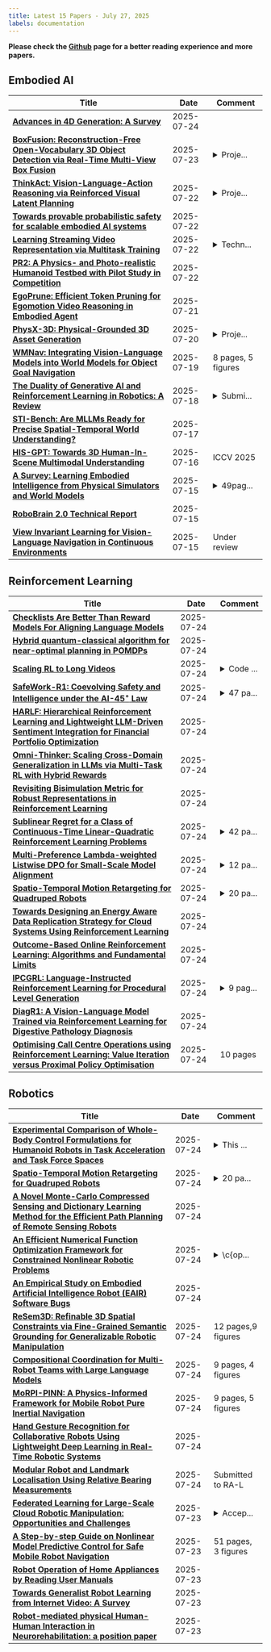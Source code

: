 ```yaml
---
title: Latest 15 Papers - July 27, 2025
labels: documentation
---
```

**Please check the [Github](https://github.com/zezhishao/MTS_Daily_ArXiv) page for a better reading experience and more papers.**

## Embodied AI
| **Title** | **Date** | **Comment** |
| --- | --- | --- |
| **[Advances in 4D Generation: A Survey](http://arxiv.org/abs/2503.14501v3)** | 2025-07-24 |  |
| **[BoxFusion: Reconstruction-Free Open-Vocabulary 3D Object Detection via Real-Time Multi-View Box Fusion](http://arxiv.org/abs/2506.15610v2)** | 2025-07-23 | <details><summary>Proje...</summary><p>Project page: https://lanlan96.github.io/BoxFusion/</p></details> |
| **[ThinkAct: Vision-Language-Action Reasoning via Reinforced Visual Latent Planning](http://arxiv.org/abs/2507.16815v1)** | 2025-07-22 | <details><summary>Proje...</summary><p>Project page: https://jasper0314-huang.github.io/thinkact-vla/</p></details> |
| **[Towards provable probabilistic safety for scalable embodied AI systems](http://arxiv.org/abs/2506.05171v2)** | 2025-07-22 |  |
| **[Learning Streaming Video Representation via Multitask Training](http://arxiv.org/abs/2504.20041v2)** | 2025-07-22 | <details><summary>Techn...</summary><p>Technical Report. Project Page: https://go2heart.github.io/streamformer</p></details> |
| **[PR2: A Physics- and Photo-realistic Humanoid Testbed with Pilot Study in Competition](http://arxiv.org/abs/2409.01559v2)** | 2025-07-22 |  |
| **[EgoPrune: Efficient Token Pruning for Egomotion Video Reasoning in Embodied Agent](http://arxiv.org/abs/2507.15428v1)** | 2025-07-21 |  |
| **[PhysX-3D: Physical-Grounded 3D Asset Generation](http://arxiv.org/abs/2507.12465v3)** | 2025-07-20 | <details><summary>Proje...</summary><p>Project page: https://physx-3d.github.io/</p></details> |
| **[WMNav: Integrating Vision-Language Models into World Models for Object Goal Navigation](http://arxiv.org/abs/2503.02247v5)** | 2025-07-19 | 8 pages, 5 figures |
| **[The Duality of Generative AI and Reinforcement Learning in Robotics: A Review](http://arxiv.org/abs/2410.16411v2)** | 2025-07-18 | <details><summary>Submi...</summary><p>Submitted for publication to Information Fusion</p></details> |
| **[STI-Bench: Are MLLMs Ready for Precise Spatial-Temporal World Understanding?](http://arxiv.org/abs/2503.23765v6)** | 2025-07-17 |  |
| **[HIS-GPT: Towards 3D Human-In-Scene Multimodal Understanding](http://arxiv.org/abs/2503.12955v2)** | 2025-07-16 | ICCV 2025 |
| **[A Survey: Learning Embodied Intelligence from Physical Simulators and World Models](http://arxiv.org/abs/2507.00917v2)** | 2025-07-15 | <details><summary>49pag...</summary><p>49pages, 25figures, 6tables, github repository avalible in https://github.com/NJU3DV-LoongGroup/Embodied-World-Models-Survey</p></details> |
| **[RoboBrain 2.0 Technical Report](http://arxiv.org/abs/2507.02029v3)** | 2025-07-15 |  |
| **[View Invariant Learning for Vision-Language Navigation in Continuous Environments](http://arxiv.org/abs/2507.08831v2)** | 2025-07-15 | Under review |

## Reinforcement Learning
| **Title** | **Date** | **Comment** |
| --- | --- | --- |
| **[Checklists Are Better Than Reward Models For Aligning Language Models](http://arxiv.org/abs/2507.18624v1)** | 2025-07-24 |  |
| **[Hybrid quantum-classical algorithm for near-optimal planning in POMDPs](http://arxiv.org/abs/2507.18606v1)** | 2025-07-24 |  |
| **[Scaling RL to Long Videos](http://arxiv.org/abs/2507.07966v2)** | 2025-07-24 | <details><summary>Code ...</summary><p>Code at https://github.com/NVlabs/Long-RL and model at https://huggingface.co/Efficient-Large-Model/LongVILA-R1-7B</p></details> |
| **[SafeWork-R1: Coevolving Safety and Intelligence under the AI-45$^{\circ}$ Law](http://arxiv.org/abs/2507.18576v1)** | 2025-07-24 | <details><summary>47 pa...</summary><p>47 pages, 18 figures, authors are listed in alphabetical order by their last names</p></details> |
| **[HARLF: Hierarchical Reinforcement Learning and Lightweight LLM-Driven Sentiment Integration for Financial Portfolio Optimization](http://arxiv.org/abs/2507.18560v1)** | 2025-07-24 |  |
| **[Omni-Thinker: Scaling Cross-Domain Generalization in LLMs via Multi-Task RL with Hybrid Rewards](http://arxiv.org/abs/2507.14783v2)** | 2025-07-24 |  |
| **[Revisiting Bisimulation Metric for Robust Representations in Reinforcement Learning](http://arxiv.org/abs/2507.18519v1)** | 2025-07-24 |  |
| **[Sublinear Regret for a Class of Continuous-Time Linear-Quadratic Reinforcement Learning Problems](http://arxiv.org/abs/2407.17226v6)** | 2025-07-24 | <details><summary>42 pa...</summary><p>42 pages, 4 figures. Accepted for publication in SIAM Journal on Control and Optimization (2025)</p></details> |
| **[Multi-Preference Lambda-weighted Listwise DPO for Small-Scale Model Alignment](http://arxiv.org/abs/2506.19780v5)** | 2025-07-24 | <details><summary>12 pa...</summary><p>12 pages, 12 figures, appendix included. To appear in Proceedings of AAAI 2026. Code: https://github.com/yuhui15/Multi-Preference-Lambda-weighted-DPO</p></details> |
| **[Spatio-Temporal Motion Retargeting for Quadruped Robots](http://arxiv.org/abs/2404.11557v3)** | 2025-07-24 | <details><summary>20 pa...</summary><p>20 pages, 12 figures, videos available at https://taerimyoon.me/Spatio-Temporal-Motion-Retargeting-for-Quadruped-Robots/</p></details> |
| **[Towards Designing an Energy Aware Data Replication Strategy for Cloud Systems Using Reinforcement Learning](http://arxiv.org/abs/2507.18459v1)** | 2025-07-24 |  |
| **[Outcome-Based Online Reinforcement Learning: Algorithms and Fundamental Limits](http://arxiv.org/abs/2505.20268v2)** | 2025-07-24 |  |
| **[IPCGRL: Language-Instructed Reinforcement Learning for Procedural Level Generation](http://arxiv.org/abs/2503.12358v4)** | 2025-07-24 | <details><summary>9 pag...</summary><p>9 pages, 9 figures, 3 tables, accepted to Conference on Games 2025</p></details> |
| **[DiagR1: A Vision-Language Model Trained via Reinforcement Learning for Digestive Pathology Diagnosis](http://arxiv.org/abs/2507.18433v1)** | 2025-07-24 |  |
| **[Optimising Call Centre Operations using Reinforcement Learning: Value Iteration versus Proximal Policy Optimisation](http://arxiv.org/abs/2507.18398v1)** | 2025-07-24 | 10 pages |

## Robotics
| **Title** | **Date** | **Comment** |
| --- | --- | --- |
| **[Experimental Comparison of Whole-Body Control Formulations for Humanoid Robots in Task Acceleration and Task Force Spaces](http://arxiv.org/abs/2507.18502v1)** | 2025-07-24 | <details><summary>This ...</summary><p>This paper has been accepted for publication in 2025 IEEE/RSJ International Conference on Intelligent Robots and Systems (IROS 2025). - Link to video: https://youtu.be/Nfm50ycz-FU</p></details> |
| **[Spatio-Temporal Motion Retargeting for Quadruped Robots](http://arxiv.org/abs/2404.11557v3)** | 2025-07-24 | <details><summary>20 pa...</summary><p>20 pages, 12 figures, videos available at https://taerimyoon.me/Spatio-Temporal-Motion-Retargeting-for-Quadruped-Robots/</p></details> |
| **[A Novel Monte-Carlo Compressed Sensing and Dictionary Learning Method for the Efficient Path Planning of Remote Sensing Robots](http://arxiv.org/abs/2507.18462v1)** | 2025-07-24 |  |
| **[An Efficient Numerical Function Optimization Framework for Constrained Nonlinear Robotic Problems](http://arxiv.org/abs/2501.17349v3)** | 2025-07-24 | <details><summary>\c{op...</summary><p>\c{opyright} 2025 the authors. This work has been accepted to IFAC for publication under a Creative Commons Licence CC-BY-NC-ND. - Implementation: https://github.com/ssovukluk/ENFORCpp</p></details> |
| **[An Empirical Study on Embodied Artificial Intelligence Robot (EAIR) Software Bugs](http://arxiv.org/abs/2507.18267v1)** | 2025-07-24 |  |
| **[ReSem3D: Refinable 3D Spatial Constraints via Fine-Grained Semantic Grounding for Generalizable Robotic Manipulation](http://arxiv.org/abs/2507.18262v1)** | 2025-07-24 | 12 pages,9 figures |
| **[Compositional Coordination for Multi-Robot Teams with Large Language Models](http://arxiv.org/abs/2507.16068v2)** | 2025-07-24 | 9 pages, 4 figures |
| **[MoRPI-PINN: A Physics-Informed Framework for Mobile Robot Pure Inertial Navigation](http://arxiv.org/abs/2507.18206v1)** | 2025-07-24 | 9 pages, 5 figures |
| **[Hand Gesture Recognition for Collaborative Robots Using Lightweight Deep Learning in Real-Time Robotic Systems](http://arxiv.org/abs/2507.10055v2)** | 2025-07-24 |  |
| **[Modular Robot and Landmark Localisation Using Relative Bearing Measurements](http://arxiv.org/abs/2507.18070v1)** | 2025-07-24 | Submitted to RA-L |
| **[Federated Learning for Large-Scale Cloud Robotic Manipulation: Opportunities and Challenges](http://arxiv.org/abs/2507.17903v1)** | 2025-07-23 | <details><summary>Accep...</summary><p>Accepted for Presentation at IEEE International Conference on Machine Learning and Cybernetics (ICMLC) 2025</p></details> |
| **[A Step-by-step Guide on Nonlinear Model Predictive Control for Safe Mobile Robot Navigation](http://arxiv.org/abs/2507.17856v1)** | 2025-07-23 | 51 pages, 3 figures |
| **[Robot Operation of Home Appliances by Reading User Manuals](http://arxiv.org/abs/2505.20424v2)** | 2025-07-23 |  |
| **[Towards Generalist Robot Learning from Internet Video: A Survey](http://arxiv.org/abs/2404.19664v5)** | 2025-07-23 |  |
| **[Robot-mediated physical Human-Human Interaction in Neurorehabilitation: a position paper](http://arxiv.org/abs/2507.17561v1)** | 2025-07-23 |  |

